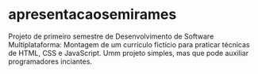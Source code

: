 # apresentacaosemirames
Projeto de primeiro semestre de Desenvolvimento de Software Multiplataforma: Montagem de um currículo fictício para praticar técnicas de HTML, CSS e JavaScript.
Umm projeto simples, mas que pode auxiliar programadores inciantes.
